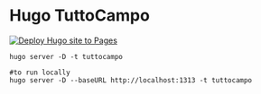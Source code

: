 # Hugo TuttoCampo
[![Deploy Hugo site to Pages](https://github.com/Allan-Nava/Hugo-TuttoCampo/actions/workflows/hugo.yml/badge.svg)](https://github.com/Allan-Nava/Hugo-TuttoCampo/actions/workflows/hugo.yml)



```
hugo server -D -t tuttocampo

#to run locally
hugo server -D --baseURL http://localhost:1313 -t tuttocampo
```